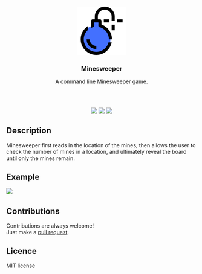 <p align="center">
<img src="images/bomb.png" width="128" height="128"/>
<br/>
<h3 align="center">Minesweeper</h3>
<p align="center">A command line Minesweeper game.</p>
<h2></h2>
</p>
<br />

<p align="center">
<a href="../../issues"><img src="https://img.shields.io/github/issues/aminbeigi/Minesweeper.svg?style=flat-square" /></a>
<a href="../../pulls"><img src="https://img.shields.io/github/issues-pr/aminbeigi/Minesweeper.svg?style=flat-square" /></a>
<img src="https://img.shields.io/github/license/aminbeigi/Minesweeper?style=flat-square">
</p>

## Description
Minesweeper first reads in the location of the mines, then allows the user to check the number of mines in a location, and ultimately reveal the board until only the mines remain.

## Example
![](https://i.imgur.com/zPjv7xZ.gif)

## Contributions
Contributions are always welcome!  
Just make a [pull request](../../pulls).

## Licence
MIT license
